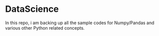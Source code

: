 # DataScience
In this repo, i am backing up all the sample codes for Numpy/Pandas and various other Python related concepts.
